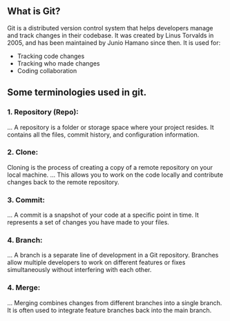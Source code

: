 ## What is Git?
Git is a distributed version control system that helps developers manage and track changes in their codebase. It was created by Linus Torvalds in 2005, and has been maintained by Junio Hamano since then.
It is used for:
* Tracking code changes
* Tracking who made changes
* Coding collaboration

## Some terminologies used in git.

### 1. Repository (Repo):
... A repository is a folder or storage space where your project resides. It contains all the files, commit history, and configuration information.

### 2. Clone:
Cloning is the process of creating a copy of a remote repository on your local machine.
... This allows you to work on the code locally and contribute changes back to the remote repository.

### 3. Commit:
... A commit is a snapshot of your code at a specific point in time. It represents a set of changes you have made to your files.
### 4. Branch:
... A branch is a separate line of development in a Git repository. Branches allow multiple developers to work on different features or fixes simultaneously without interfering with each other.

### 4. Merge:
... Merging combines changes from different branches into a single branch. It is often used to integrate feature branches back into the main branch.

